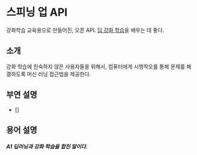 # 스피닝 업 API

강화학습 교육용으로 만들어진, 오픈 API. [딥 강화 학습](#####a1)을 배우는 데 좋다.

 
## 소개
강화 학습에 친숙하지 않은 사용자들을 위해서, 컴퓨터에게 시행착오를 통해 문제를 해결하도록 머신 러닝 접근법을 제공한다.  

## 부연 설명
 - []
 
 
 
 
 
 
 ## 용어 설명
 ##### A1 딥러닝과 강화 학습을 합친 말이다.
 
